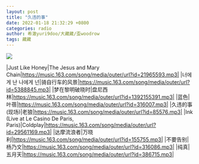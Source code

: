 ```yaml
---
layout: post
title: "久违的事"
date: 2022-01-18 21:32:29 +0800
categories: radio
author: 希澈yuri9doo/大藏藏/歪woodrow
tags: 藏藏
---
```

![]({{site.baseurl}}/images/cover_20220118.jpg)

|Just Like Honey|The Jesus and Mary Chain|https://music.163.com/song/media/outer/url?id=21965593.mp3|
|너에게 난 나에게 넌|骑自行车的风景|https://music.163.com/song/media/outer/url?id=5388845.mp3|
|梦在黎明破晓时|盘尼西林|https://music.163.com/song/media/outer/url?id=1392155391.mp3|
|蓝色|叶蓓|https://music.163.com/song/media/outer/url?id=316007.mp3|
|久违的事 (现场)|老狼|https://music.163.com/song/media/outer/url?id=85576.mp3|
|Ink (Live at Le Casino De Paris, Paris)|Coldplay|https://music.163.com/song/media/outer/url?id=29561169.mp3|
|达摩流浪者|万晓利|https://music.163.com/song/media/outer/url?id=155755.mp3|
|不要告别|杨乃文|https://music.163.com/song/media/outer/url?id=316086.mp3|
|纯真|五月天|https://music.163.com/song/media/outer/url?id=386715.mp3|

